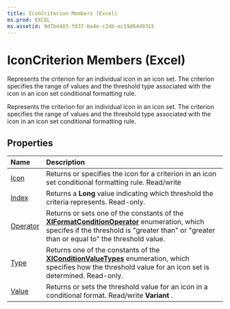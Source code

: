 ```yaml
---
title: IconCriterion Members (Excel)
ms.prod: EXCEL
ms.assetid: 9d7bd403-f037-ba4e-c2db-ec19d64d9315
---
```



# IconCriterion Members (Excel)
Represents the criterion for an individual icon in an icon set. The criterion specifies the range of values and the threshold type associated with the icon in an icon set conditional formatting rule.

Represents the criterion for an individual icon in an icon set. The criterion specifies the range of values and the threshold type associated with the icon in an icon set conditional formatting rule.


## Properties



|**Name**|**Description**|
|:-----|:-----|
|[Icon](iconcriterion-icon-property-excel.md)|Returns or specifies the icon for a criterion in an icon set conditional formatting rule. Read/write|
|[Index](iconcriterion-index-property-excel.md)|Returns a  **Long** value indicating which threshold the criteria represents. Read-only.|
|[Operator](iconcriterion-operator-property-excel.md)|Returns or sets one of the constants of the  **[XlFormatConditionOperator](xlformatconditionoperator-enumeration-excel.md)** enumeration, which specifes if the threshold is "greater than" or "greater than or equal to" the threshold value.|
|[Type](iconcriterion-type-property-excel.md)|Returns one of the constants of the  **[XlConditionValueTypes](xlconditionvaluetypes-enumeration-excel.md)** enumeration, which specifies how the threshold value for an icon set is determined. Read-only.|
|[Value](iconcriterion-value-property-excel.md)|Returns or sets the threshold value for an icon in a conditional format. Read/write  **Variant** .|

